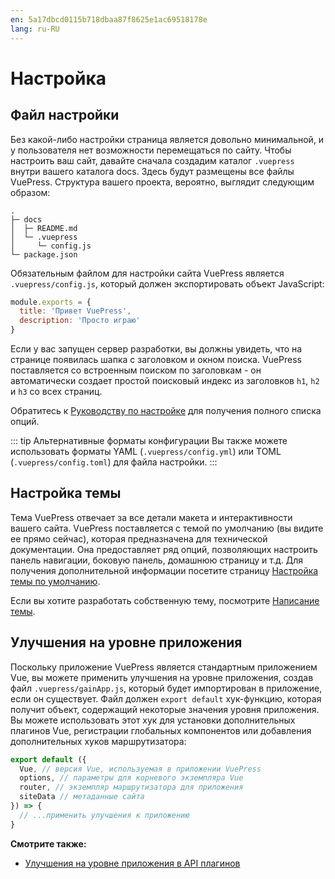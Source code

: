 ```yaml
---
en: 5a17dbcd0115b718dbaa87f8625e1ac69518178e
lang: ru-RU
---
```


# Настройка

## Файл настройки

Без какой-либо настройки страница является довольно минимальной, и у пользователя нет возможности перемещаться по сайту. Чтобы настроить ваш сайт, давайте сначала создадим каталог `.vuepress` внутри вашего каталога docs. Здесь будут размещены все файлы VuePress. Структура вашего проекта, вероятно, выглядит следующим образом:

```
.
├─ docs
│  ├─ README.md
│  └─ .vuepress
│     └─ config.js
└─ package.json
```

Обязательным файлом для настройки сайта VuePress является `.vuepress/config.js`, который должен экспортировать объект JavaScript:

``` js
module.exports = {
  title: 'Привет VuePress',
  description: 'Просто играю'
}
```

Если у вас запущен сервер разработки, вы должны увидеть, что на странице появилась шапка с заголовком и окном поиска. VuePress поставляется со встроенным поиском по заголовкам - он автоматически создает простой поисковый индекс из заголовков `h1`, `h2` и `h3` со всех страниц.

Обратитесь к [Руководству по настройке](../config/README.md) для получения полного списка опций.

::: tip Альтернативные форматы конфигурации
Вы также можете использовать форматы YAML (`.vuepress/config.yml`) или TOML (`.vuepress/config.toml`) для файла настройки.
:::

## Настройка темы

Тема VuePress отвечает за все детали макета и интерактивности вашего сайта. VuePress поставляется с темой по умолчанию (вы видите ее прямо сейчас), которая предназначена для технической документации. Она предоставляет ряд опций, позволяющих настроить панель навигации, боковую панель, домашнюю страницу и т.д. Для получения дополнительной информации посетите страницу [Настройка темы по умолчанию](../theme/default-theme-config.md).

Если вы хотите разработать собственную тему, посмотрите [Написание темы](../theme/writing-a-theme.md).

## Улучшения на уровне приложения

Поскольку приложение VuePress является стандартным приложением Vue, вы можете применить улучшения на уровне приложения, создав файл `.vuepress/gainApp.js`, который будет импортирован в приложение, если он существует. Файл должен `export default` хук-функцию, которая получит объект, содержащий некоторые значения уровня приложения. Вы можете использовать этот хук для установки дополнительных плагинов Vue, регистрации глобальных компонентов или добавления дополнительных хуков маршрутизатора:

``` js
export default ({
  Vue, // версия Vue, используемая в приложении VuePress
  options, // параметры для корневого экземпляра Vue
  router, // экземпляр маршрутизатора для приложения
  siteData // метаданные сайта
}) => {
  // ...применить улучшения к приложению
}
```

**Смотрите также:**

- [Улучшения на уровне приложения в API плагинов](../plugin/option-api.md#enhanceappfiles)
